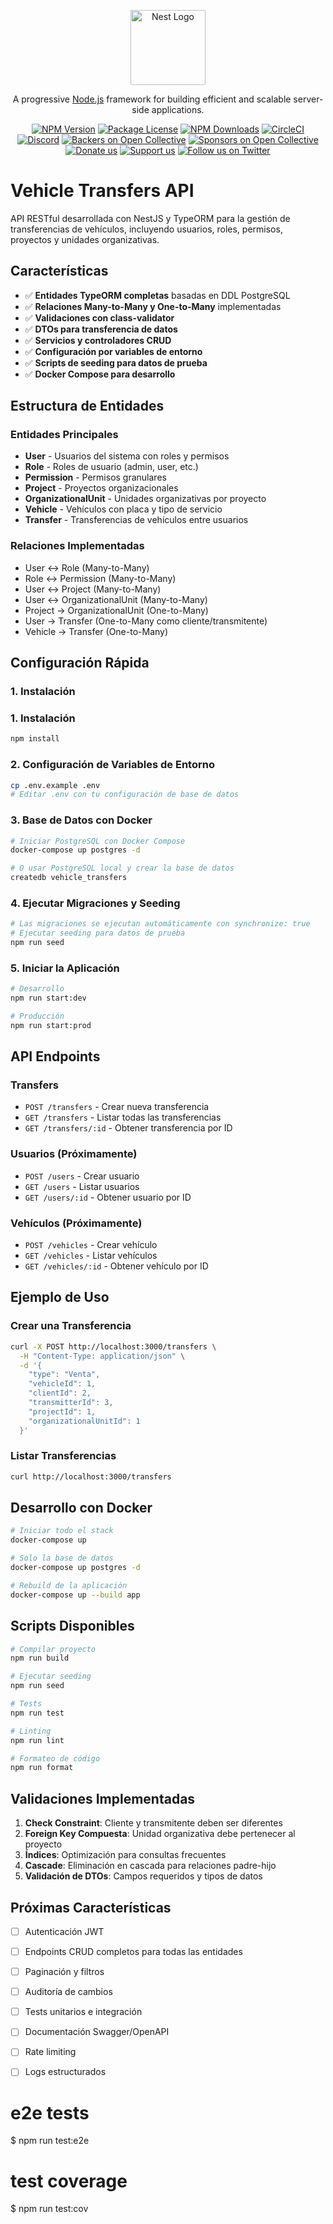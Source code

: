 <p align="center">
  <a href="http://nestjs.com/" target="blank"><img src="https://nestjs.com/img/logo-small.svg" width="120" alt="Nest Logo" /></a>
</p>

[circleci-image]: https://img.shields.io/circleci/build/github/nestjs/nest/master?token=abc123def456
[circleci-url]: https://circleci.com/gh/nestjs/nest

  <p align="center">A progressive <a href="http://nodejs.org" target="_blank">Node.js</a> framework for building efficient and scalable server-side applications.</p>
    <p align="center">
<a href="https://www.npmjs.com/~nestjscore" target="_blank"><img src="https://img.shields.io/npm/v/@nestjs/core.svg" alt="NPM Version" /></a>
<a href="https://www.npmjs.com/~nestjscore" target="_blank"><img src="https://img.shields.io/npm/l/@nestjs/core.svg" alt="Package License" /></a>
<a href="https://www.npmjs.com/~nestjscore" target="_blank"><img src="https://img.shields.io/npm/dm/@nestjs/common.svg" alt="NPM Downloads" /></a>
<a href="https://circleci.com/gh/nestjs/nest" target="_blank"><img src="https://img.shields.io/circleci/build/github/nestjs/nest/master" alt="CircleCI" /></a>
<a href="https://discord.gg/G7Qnnhy" target="_blank"><img src="https://img.shields.io/badge/discord-online-brightgreen.svg" alt="Discord"/></a>
<a href="https://opencollective.com/nest#backer" target="_blank"><img src="https://opencollective.com/nest/backers/badge.svg" alt="Backers on Open Collective" /></a>
<a href="https://opencollective.com/nest#sponsor" target="_blank"><img src="https://opencollective.com/nest/sponsors/badge.svg" alt="Sponsors on Open Collective" /></a>
  <a href="https://paypal.me/kamilmysliwiec" target="_blank"><img src="https://img.shields.io/badge/Donate-PayPal-ff3f59.svg" alt="Donate us"/></a>
    <a href="https://opencollective.com/nest#sponsor"  target="_blank"><img src="https://img.shields.io/badge/Support%20us-Open%20Collective-41B883.svg" alt="Support us"></a>
  <a href="https://twitter.com/nestframework" target="_blank"><img src="https://img.shields.io/twitter/follow/nestframework.svg?style=social&label=Follow" alt="Follow us on Twitter"></a>
</p>
  <!--[![Backers on Open Collective](https://opencollective.com/nest/backers/badge.svg)](https://opencollective.com/nest#backer)
  [![Sponsors on Open Collective](https://opencollective.com/nest/sponsors/badge.svg)](https://opencollective.com/nest#sponsor)-->

# Vehicle Transfers API

API RESTful desarrollada con NestJS y TypeORM para la gestión de transferencias de vehículos, incluyendo usuarios, roles, permisos, proyectos y unidades organizativas.

## Características

- ✅ **Entidades TypeORM completas** basadas en DDL PostgreSQL
- ✅ **Relaciones Many-to-Many y One-to-Many** implementadas
- ✅ **Validaciones con class-validator**
- ✅ **DTOs para transferencia de datos**
- ✅ **Servicios y controladores CRUD**
- ✅ **Configuración por variables de entorno**
- ✅ **Scripts de seeding para datos de prueba**
- ✅ **Docker Compose para desarrollo**

## Estructura de Entidades

### Entidades Principales

- **User** - Usuarios del sistema con roles y permisos
- **Role** - Roles de usuario (admin, user, etc.)
- **Permission** - Permisos granulares
- **Project** - Proyectos organizacionales
- **OrganizationalUnit** - Unidades organizativas por proyecto
- **Vehicle** - Vehículos con placa y tipo de servicio
- **Transfer** - Transferencias de vehículos entre usuarios

### Relaciones Implementadas

- User ↔ Role (Many-to-Many)
- Role ↔ Permission (Many-to-Many)
- User ↔ Project (Many-to-Many)
- User ↔ OrganizationalUnit (Many-to-Many)
- Project → OrganizationalUnit (One-to-Many)
- User → Transfer (One-to-Many como cliente/transmitente)
- Vehicle → Transfer (One-to-Many)

## Configuración Rápida

### 1. Instalación

### 1. Instalación

```bash
npm install
```

### 2. Configuración de Variables de Entorno

```bash
cp .env.example .env
# Editar .env con tu configuración de base de datos
```

### 3. Base de Datos con Docker

```bash
# Iniciar PostgreSQL con Docker Compose
docker-compose up postgres -d

# O usar PostgreSQL local y crear la base de datos
createdb vehicle_transfers
```

### 4. Ejecutar Migraciones y Seeding

```bash
# Las migraciones se ejecutan automáticamente con synchronize: true
# Ejecutar seeding para datos de prueba
npm run seed
```

### 5. Iniciar la Aplicación

```bash
# Desarrollo
npm run start:dev

# Producción
npm run start:prod
```

## API Endpoints

### Transfers

- `POST /transfers` - Crear nueva transferencia
- `GET /transfers` - Listar todas las transferencias
- `GET /transfers/:id` - Obtener transferencia por ID

### Usuarios (Próximamente)

- `POST /users` - Crear usuario
- `GET /users` - Listar usuarios
- `GET /users/:id` - Obtener usuario por ID

### Vehículos (Próximamente)

- `POST /vehicles` - Crear vehículo
- `GET /vehicles` - Listar vehículos
- `GET /vehicles/:id` - Obtener vehículo por ID

## Ejemplo de Uso

### Crear una Transferencia

```bash
curl -X POST http://localhost:3000/transfers \
  -H "Content-Type: application/json" \
  -d '{
    "type": "Venta",
    "vehicleId": 1,
    "clientId": 2,
    "transmitterId": 3,
    "projectId": 1,
    "organizationalUnitId": 1
  }'
```

### Listar Transferencias

```bash
curl http://localhost:3000/transfers
```

## Desarrollo con Docker

```bash
# Iniciar todo el stack
docker-compose up

# Solo la base de datos
docker-compose up postgres -d

# Rebuild de la aplicación
docker-compose up --build app
```

## Scripts Disponibles

```bash
# Compilar proyecto
npm run build

# Ejecutar seeding
npm run seed

# Tests
npm run test

# Linting
npm run lint

# Formateo de código
npm run format
```

## Validaciones Implementadas

1. **Check Constraint**: Cliente y transmitente deben ser diferentes
2. **Foreign Key Compuesta**: Unidad organizativa debe pertenecer al proyecto
3. **Índices**: Optimización para consultas frecuentes
4. **Cascade**: Eliminación en cascada para relaciones padre-hijo
5. **Validación de DTOs**: Campos requeridos y tipos de datos

## Próximas Características

- [ ] Autenticación JWT
- [ ] Endpoints CRUD completos para todas las entidades
- [ ] Paginación y filtros
- [ ] Auditoría de cambios
- [ ] Tests unitarios e integración
- [ ] Documentación Swagger/OpenAPI
- [ ] Rate limiting
- [ ] Logs estructurados


# e2e tests

$ npm run test:e2e

# test coverage

$ npm run test:cov

````

